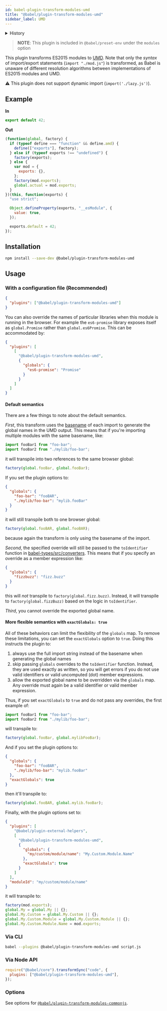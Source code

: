 ```yaml
---
id: babel-plugin-transform-modules-umd
title: "@babel/plugin-transform-modules-umd"
sidebar_label: UMD
---
```


<details>
  <summary>History</summary>

| Version | Changes |
| --- | --- |
| `v7.14.0` | Implemented the `importInterop` option |
</details>

> **NOTE**: This plugin is included in `@babel/preset-env` under the `modules` option

This plugin transforms ES2015 modules to [UMD](https://github.com/umdjs/umd). Note that only the _syntax_ of import/export statements (`import "./mod.js"`) is transformed, as Babel is unaware of different resolution algorithms between implementations of ES2015 modules and UMD.

⚠️ This plugin does not support dynamic import (`import('./lazy.js')`).

## Example

**In**

```js title="JavaScript"
export default 42;
```

**Out**

```js title="JavaScript"
(function(global, factory) {
  if (typeof define === "function" && define.amd) {
    define(["exports"], factory);
  } else if (typeof exports !== "undefined") {
    factory(exports);
  } else {
    var mod = {
      exports: {},
    };
    factory(mod.exports);
    global.actual = mod.exports;
  }
})(this, function(exports) {
  "use strict";

  Object.defineProperty(exports, "__esModule", {
    value: true,
  });

  exports.default = 42;
});
```

## Installation

```sh title="Shell"
npm install --save-dev @babel/plugin-transform-modules-umd
```

## Usage

### With a configuration file (Recommended)

```json title="babel.config.json"
{
  "plugins": ["@babel/plugin-transform-modules-umd"]
}
```

You can also override the names of particular libraries when this module is
running in the browser. For example the `es6-promise` library exposes itself
as `global.Promise` rather than `global.es6Promise`. This can be accommodated by:

```json title="babel.config.json"
{
  "plugins": [
    [
      "@babel/plugin-transform-modules-umd",
      {
        "globals": {
          "es6-promise": "Promise"
        }
      }
    ]
  ]
}
```

#### Default semantics

There are a few things to note about the default semantics.

_First_, this transform uses the
[basename](https://en.wikipedia.org/wiki/Basename) of each import to generate
the global names in the UMD output. This means that if you're importing
multiple modules with the same basename, like:

```js title="JavaScript"
import fooBar1 from "foo-bar";
import fooBar2 from "./mylib/foo-bar";
```

it will transpile into two references to the same browser global:

```js title="JavaScript"
factory(global.fooBar, global.fooBar);
```

If you set the plugin options to:

```json title="JSON"
{
  "globals": {
    "foo-bar": "fooBAR",
    "./mylib/foo-bar": "mylib.fooBar"
  }
}
```

it will still transpile both to one browser global:

```js title="JavaScript"
factory(global.fooBAR, global.fooBAR);
```

because again the transform is only using the basename of the import.

_Second_, the specified override will still be passed to the `toIdentifier`
function in [babel-types/src/converters](https://github.com/babel/babel/blob/main/packages/babel-types/src/converters).
This means that if you specify an override as a member expression like:

```json title="JSON"
{
  "globals": {
    "fizzbuzz": "fizz.buzz"
  }
}
```

this will _not_ transpile to `factory(global.fizz.buzz)`. Instead, it will
transpile to `factory(global.fizzBuzz)` based on the logic in `toIdentifier`.

_Third_, you cannot override the exported global name.

#### More flexible semantics with `exactGlobals: true`

All of these behaviors can limit the flexibility of the `globals` map. To
remove these limitations, you can set the `exactGlobals` option to `true`.
Doing this instructs the plugin to:

1. always use the full import string instead of the basename when generating
   the global names
2. skip passing `globals` overrides to the `toIdentifier` function. Instead,
   they are used exactly as written, so you will get errors if you do not use
   valid identifiers or valid uncomputed (dot) member expressions.
3. allow the exported global name to be overridden via the `globals` map. Any
   override must again be a valid identifier or valid member expression.

Thus, if you set `exactGlobals` to `true` and do not pass any overrides, the
first example of:

```js title="JavaScript"
import fooBar1 from "foo-bar";
import fooBar2 from "./mylib/foo-bar";
```

will transpile to:

```js title="JavaScript"
factory(global.fooBar, global.mylibFooBar);
```

And if you set the plugin options to:

```json title="JSON"
{
  "globals": {
    "foo-bar": "fooBAR",
    "./mylib/foo-bar": "mylib.fooBar"
  },
  "exactGlobals": true
}
```

then it'll transpile to:

```js title="JavaScript"
factory(global.fooBAR, global.mylib.fooBar);
```

Finally, with the plugin options set to:

```json title="babel.config.json"
{
  "plugins": [
    "@babel/plugin-external-helpers",
    [
      "@babel/plugin-transform-modules-umd",
      {
        "globals": {
          "my/custom/module/name": "My.Custom.Module.Name"
        },
        "exactGlobals": true
      }
    ]
  ],
  "moduleId": "my/custom/module/name"
}
```

it will transpile to:

```js title="JavaScript"
factory(mod.exports);
global.My = global.My || {};
global.My.Custom = global.My.Custom || {};
global.My.Custom.Module = global.My.Custom.Module || {};
global.My.Custom.Module.Name = mod.exports;
```

### Via CLI

```sh title="Shell"
babel --plugins @babel/plugin-transform-modules-umd script.js
```

### Via Node API

```js title="JavaScript"
require("@babel/core").transformSync("code", {
  plugins: ["@babel/plugin-transform-modules-umd"],
});
```

### Options

See options for [`@babel/plugin-transform-modules-commonjs`](https://babeljs.io/docs/en/babel-plugin-transform-modules-commonjs#options).

